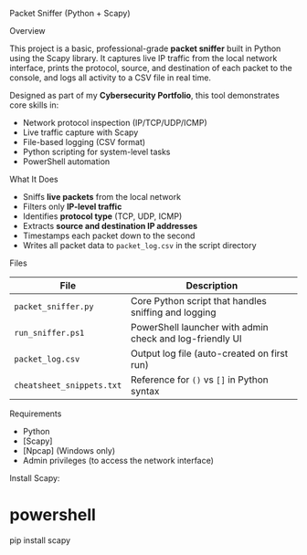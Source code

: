 Packet Sniffer (Python + Scapy)


Overview

This project is a basic, professional-grade **packet sniffer** built in Python using the Scapy library. It captures live IP traffic from the local network interface, prints the protocol, source, and destination of each packet to the console, and logs all activity to a CSV file in real time.

Designed as part of my **Cybersecurity Portfolio**, this tool demonstrates core skills in:

- Network protocol inspection (IP/TCP/UDP/ICMP)
- Live traffic capture with Scapy
- File-based logging (CSV format)
- Python scripting for system-level tasks
- PowerShell automation

 What It Does

- Sniffs **live packets** from the local network
- Filters only **IP-level traffic**
- Identifies **protocol type** (TCP, UDP, ICMP)
- Extracts **source and destination IP addresses**
- Timestamps each packet down to the second
- Writes all packet data to `packet_log.csv` in the script directory

 Files

| File               | Description |
|--------------------|-------------|
| `packet_sniffer.py` | Core Python script that handles sniffing and logging |
| `run_sniffer.ps1`   | PowerShell launcher with admin check and log-friendly UI |
| `packet_log.csv`    | Output log file (auto-created on first run) |
| `cheatsheet_snippets.txt` | Reference for `()` vs `[]` in Python syntax |

Requirements

- Python 
- [Scapy]
- [Npcap]  (Windows only)
- Admin privileges (to access the network interface)

Install Scapy:
# powershell
pip install scapy
